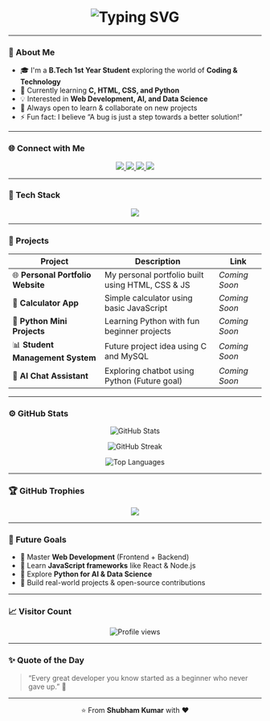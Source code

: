 <!-- 🌟 Profile README for Shubham Kumar -->

<h1 align="center">
  <img src="https://readme-typing-svg.herokuapp.com?font=Fira+Code&pause=1000&color=00FFB3&center=true&vCenter=true&width=600&lines=Hi+👋,+I'm+Shubham+Kumar!;B.Tech+1st+Year+Student;Aspiring+Full+Stack+Developer;Learning+Web+Dev+and+Python;Welcome+to+my+GitHub+Profile!" alt="Typing SVG" />
</h1>

---

### 🧠 About Me  
- 🎓 I'm a **B.Tech 1st Year Student** exploring the world of **Coding & Technology**  
- 🌱 Currently learning **C, HTML, CSS, and Python**  
- 💡 Interested in **Web Development, AI, and Data Science**  
- 💬 Always open to learn & collaborate on new projects  
- ⚡ Fun fact: I believe “A bug is just a step towards a better solution!”

---

### 🌐 Connect with Me  

<p align="center">
  <a href="https://www.linkedin.com/feed/" target="_blank">
    <img src="https://img.shields.io/badge/LinkedIn-%230077B5.svg?&style=for-the-badge&logo=linkedin&logoColor=white" />
  </a>
  <a href="https://www.instagram.com/shubhamk_.21/" target="_blank">
    <img src="https://img.shields.io/badge/Instagram-%23E4405F.svg?&style=for-the-badge&logo=instagram&logoColor=white" />
  </a>
  <a href="mailto:shubham.asp21@gmail.com" target="_blank">
    <img src="https://img.shields.io/badge/Gmail-%23EA4335.svg?&style=for-the-badge&logo=gmail&logoColor=white" />
  </a>
  <a href="https://www.hackerrank.com/skills-verification" target="_blank">
    <img src="https://img.shields.io/badge/HackerRank-%2300EA64.svg?&style=for-the-badge&logo=hackerrank&logoColor=white" />
  </a>
</p>

---

### 🧰 Tech Stack  

<p align="center">
  <img src="https://skillicons.dev/icons?i=c,cpp,python,html,css,js,react,mysql,git,vscode&theme=dark&perline=5" />
</p>

---

### 💼 Projects  

| Project | Description | Link |
|----------|--------------|------|
| 🌐 **Personal Portfolio Website** | My personal portfolio built using HTML, CSS & JS | *Coming Soon* |
| 🧮 **Calculator App** | Simple calculator using basic JavaScript | *Coming Soon* |
| 🐍 **Python Mini Projects** | Learning Python with fun beginner projects | *Coming Soon* |
| 📊 **Student Management System** | Future project idea using C and MySQL | *Coming Soon* |
| 🤖 **AI Chat Assistant** | Exploring chatbot using Python (Future goal) | *Coming Soon* |

---

### ⚙️ GitHub Stats  

<p align="center">
  <img src="https://github-readme-stats.vercel.app/api?username=shubham21-star&show_icons=true&theme=tokyonight" alt="GitHub Stats" />
</p>

<p align="center">
  <img src="https://github-readme-streak-stats.herokuapp.com/?user=shubham21-star&theme=tokyonight" alt="GitHub Streak" />
</p>

<p align="center">
  <img src="https://github-readme-stats.vercel.app/api/top-langs/?username=shubham21-star&layout=compact&theme=tokyonight" alt="Top Languages" />
</p>

---

### 🏆 GitHub Trophies  
<p align="center">
  <img src="https://github-profile-trophy.vercel.app/?username=shubham21-star&theme=radical&no-bg=true&margin-w=10" />
</p>

---

### 🎯 Future Goals  
- 🔹 Master **Web Development** (Frontend + Backend)  
- 🔹 Learn **JavaScript frameworks** like React & Node.js  
- 🔹 Explore **Python for AI & Data Science**  
- 🔹 Build real-world projects & open-source contributions  

---

### 📈 Visitor Count  
<p align="center">
  <img src="https://komarev.com/ghpvc/?username=shubham21-star&label=Profile%20Views&color=blueviolet&style=for-the-badge" alt="Profile views" />
</p>

---

### ✨ Quote of the Day  
> “Every great developer you know started as a beginner who never gave up.” 💪

---

<p align="center">⭐ From <b>Shubham Kumar</b> with ❤️</p>
